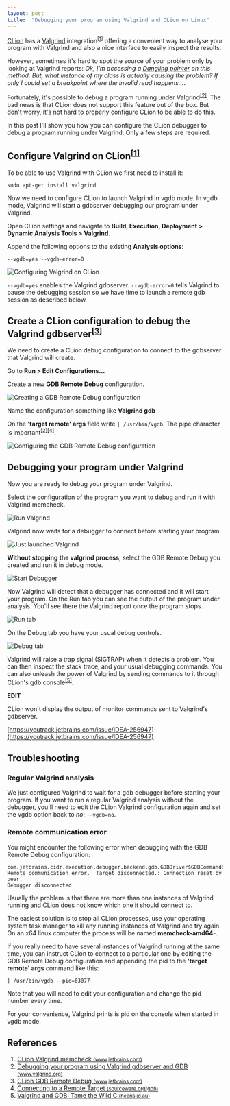 ```yaml
---
layout: post
title:  "Debugging your program using Valgrind and CLion on Linux"
---
```


[CLion](https://www.jetbrains.com/clion/) has a [Valgrind](https://valgrind.org/) integration<sup>[[1]](#ref-clion-valgrind)</sup> offering a convenient way to analyse your program with Valgrind and also a nice interface to easily inspect the results.

However, sometimes it's hard to spot the source of your problem only by looking at Valgrind reports: *Ok, I'm accessing a [Dangling pointer](https://en.wikipedia.org/wiki/Dangling_pointer) on this method. But, what instance of my class is actually causing the problem? If only I could set a breakpoint where the invalid read happens...*.

Fortunately, it's possible to debug a program running under Valgrind<sup>[[2]](#ref-debugging-your-program-using-valgrind-gdbserver)</sup>. The bad news is that CLion does not support this feature out of the box. But don't worry, it's not hard to properly configure CLion to be able to do this.

In this post I'll show you how you can configure the CLion debugger to debug a program running under Valgrind. Only a few steps are required.

## Configure Valgrind on CLion<sup>[[1]](#ref-clion-valgrind)</sup>

To be able to use Valgrind with CLion we first need to install it:

```
sudo apt-get install valgrind
```

Now we need to configure CLion to launch Valgrind in vgdb mode. In vgdb mode, Valgrind will start a gdbserver debugging our program under Valgrind.

Open CLion settings and navigate to **Build, Execution, Deployment > Dynamic Analysis Tools > Valgrind**.

Append the following options to the existing **Analysis options**:

```
--vgdb=yes --vgdb-error=0
```

![Configuring Valgrind on CLion](/assets/2020-12-03-debugging-your-program-using-valgrind-and-clion/clion-valgrind-configuration.png)

`--vgdb=yes` enables the Valgrind gdbserver. `--vgdb-error=0` tells Valgrind to pause the debugging session so we have time to launch a remote gdb session as described below.

## Create a CLion configuration to debug the Valgrind gdbserver<sup>[[3]](#ref-clion-gdb-remote-debug)</sup>

We need to create a CLion debug configuration to connect to the gdbserver that Valgrind will create.

Go to **Run > Edit Configurations...**

Create a new **GDB Remote Debug** configuration.

![Creating a GDB Remote Debug configuration](/assets/2020-12-03-debugging-your-program-using-valgrind-and-clion/creating-gdb-remote-debug-configuration.png)

Name the configuration something like **Valgrind gdb**

On the **'target remote' args** field write `| /usr/bin/vgdb`. The pipe character is important<sup>[[2]](#ref-debugging-your-program-using-valgrind-gdbserver)</sup><sup>[[4]](#ref-gdb-connecting-to-a-remote-target)</sup>.

![Configuring the GDB Remote Debug configuration](/assets/2020-12-03-debugging-your-program-using-valgrind-and-clion/configuring-gdb-remote-debug-configuration.png)

## Debugging your program under Valgrind

Now you are ready to debug your program under Valgrind.

Select the configuration of the program you want to debug and run it with Valgrind memcheck.

![Run Valgrind](/assets/2020-12-03-debugging-your-program-using-valgrind-and-clion/run-valgrind.png)

Valgrind now waits for a debugger to connect before starting your program.

![Just launched Valgrind](/assets/2020-12-03-debugging-your-program-using-valgrind-and-clion/launched-valgrind.png)

**Without stopping the valgrind process**, select the GDB Remote Debug you created and run it in debug mode.

![Start Debugger](/assets/2020-12-03-debugging-your-program-using-valgrind-and-clion/debug-program.png)


Now Valgrind will detect that a debugger has connected and it will start your program. On the Run tab you can see the output of the program under analysis. You'll see there the Valgrind report once the program stops.

![Run tab](/assets/2020-12-03-debugging-your-program-using-valgrind-and-clion/run-tab.png)

 On the Debug tab you have your usual debug controls.

![Debug tab](/assets/2020-12-03-debugging-your-program-using-valgrind-and-clion/debug-tab.png)

Valgrind will raise a trap signal (SIGTRAP) when it detects a problem. You can then inspect the stack trace, and your usual debugging commands. You can also unleash the power of Valgrind by sending commands to it through CLion's gdb console<sup>[[5]](#ref-valgrind-gdb)</sup>.

**EDIT**

CLion won't display the output of monitor commands sent to Valgrind's gdbserver.

[https://youtrack.jetbrains.com/issue/IDEA-256947](https://youtrack.jetbrains.com/issue/IDEA-256947)


## Troubleshooting
### Regular Valgrind analysis

We just configured Valgrind to wait for a gdb debugger before starting your program. If you want to run a regular Valgrind analysis without the debugger, you'll need to edit the CLion Valgrind configuration again and set the vgdb option back to *no*: `--vgdb=no`.

### Remote communication error

You might encounter the following error when debugging with the GDB Remote Debug configuration:
```
com.jetbrains.cidr.execution.debugger.backend.gdb.GDBDriver$GDBCommandException: Remote communication error.  Target disconnected.: Connection reset by peer.
Debugger disconnected
```

Usually the problem is that there are more than one instances of Valgrind running and CLion does not know which one it should connect to.

The easiest solution is to stop all CLion processes, use your operating system task manager to kill any running instances of Valgrind and try again. On an x64 linux computer the process will be named **memcheck-amd64-**.

If you really need to have several instances of Valgrind running at the same time, you can instruct CLion to connect to a particular one by editing the GDB Remote Debug configuration and appending the pid to the **'target remote' args** command like this:

```
| /usr/bin/vgdb --pid=63077
```

Note that you will need to edit your configuration and change the pid number every time.

For your convenience, Valgrind prints is pid on the console when started in vgdb mode.

## References

<ol class="nestedList">
    <li>
        <span id="ref-clion-valgrind" class="ref">
            <a href="https://www.jetbrains.com/help/clion/memory-profiling-with-valgrind.html">CLion Valgrind memcheck <small>(www.jetbrains.com)</small></a>
        </span>
    </li>
    <li>
        <span id="ref-debugging-your-program-using-valgrind-gdbserver" class="ref">
            <a href="https://www.valgrind.org/docs/manual/manual-core-adv.html#manual-core-adv.gdbserver">Debugging your program using Valgrind gdbserver and GDB <small>(www.valgrind.org)</small></a>
        </span>
    </li>
    <li>
        <span id="ref-clion-gdb-remote-debug" class="ref">
            <a href="https://www.jetbrains.com/help/clion/remote-debug.html">CLion GDB Remote Debug <small>(www.jetbrains.com)</small></a>
        </span>
    </li>
    <li>
        <span id="ref-gdb-connecting-to-a-remote-target" class="ref">
            <a href="https://sourceware.org/gdb/current/onlinedocs/gdb/Connecting.html">Connecting to a Remote Target <small>(sourceware.org/gdb)</small></a>
        </span>
    </li>
    <li>
        <span id="ref-valgrind-gdb" class="ref">
            <a href="https://heeris.id.au/2016/valgrind-gdb/">Valgrind and GDB: Tame the Wild C <small>(heeris.id.au)</small></a>
        </span>
    </li>
</ol>

